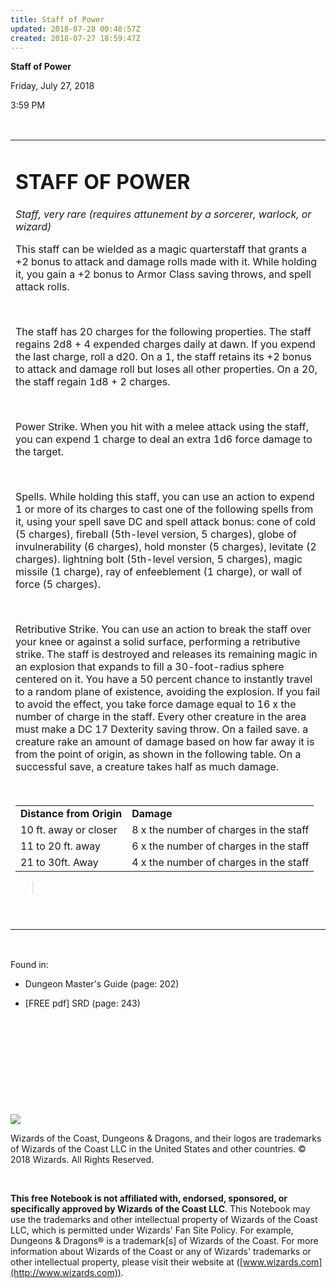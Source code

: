 ```yaml
---
title: Staff of Power
updated: 2018-07-28 00:48:57Z
created: 2018-07-27 18:59:47Z
---
```


**Staff of Power**

Friday, July 27, 2018

3:59 PM

 

<table><tbody><tr class="odd"><td><h1 id="staff-of-power"><strong>STAFF OF POWER</strong></h1><p><em>Staff, very rare (requires attunement by a sorcerer, warlock, or wizard)</em></p><p>This staff can be wielded as a magic quarterstaff that grants a +2 bonus to attack and damage rolls made with it. While holding it, you gain a +2 bonus to Armor Class saving throws, and spell attack rolls.</p><p> </p><p>The staff has 20 charges for the following properties. The staff regains 2d8 + 4 expended charges daily at dawn. If you expend the last charge, roll a d20. On a 1, the staff retains its +2 bonus to attack and damage roll but loses all other properties. On a 20, the staff regain 1d8 + 2 charges.</p><p> </p><p>Power Strike. When you hit with a melee attack using the staff, you can expend 1 charge to deal an extra 1d6 force damage to the target.</p><p> </p><p>Spells. While holding this staff, you can use an action to expend 1 or more of its charges to cast one of the following spells from it, using your spell save DC and spell attack bonus: cone of cold (5 charges), fireball (5th-level version, 5 charges), globe of invulnerability (6 charges), hold monster (5 charges), levitate (2 charges). lightning bolt (5th-level version, 5 charges), magic missile (1 charge), ray of enfeeblement (1 charge), or wall of force (5 charges).</p><p> </p><p>Retributive Strike. You can use an action to break the staff over your knee or against a solid surface, performing a retributive strike. The staff is destroyed and releases its remaining magic in an explosion that expands to fill a 30-foot-radius sphere centered on it. You have a 50 percent chance to instantly travel to a random plane of existence, avoiding the explosion. If you fail to avoid the effect, you take force damage equal to 16 x the number of charge in the staff. Every other creature in the area must make a DC 17 Dexterity saving throw. On a failed save. a creature rake an amount of damage based on how far away it is from the point of origin, as shown in the following table. On a successful save, a creature takes half as much damage.</p><p> </p><table><tbody><tr class="odd"><td><strong>Distance from Origin</strong></td><td><strong>Damage</strong></td></tr><tr class="even"><td>10 ft. away or closer</td><td>8 x the number of charges in the staff</td></tr><tr class="odd"><td>11 to 20 ft. away</td><td>6 x the number of charges in the staff</td></tr><tr class="even"><td>21 to 30ft. Away</td><td>4 x the number of charges in the staff</td></tr></tbody></table><blockquote><p> </p></blockquote><p> </p></td></tr></tbody></table>

 

Found in:

-   Dungeon Master's Guide (page: 202)

-   \[FREE pdf\] SRD (page: 243)

 

 

 

 

 

![](tmp\media\image1.png)

Wizards of the Coast, Dungeons & Dragons, and their logos are trademarks of Wizards of the Coast LLC in the United States and other countries. © 2018 Wizards. All Rights Reserved.

 

**This free Notebook is not affiliated with, endorsed, sponsored, or specifically approved by Wizards of the Coast LLC**. This Notebook may use the trademarks and other intellectual property of Wizards of the Coast LLC, which is permitted under Wizards' Fan Site Policy. For example, Dungeons & Dragons® is a trademark\[s\] of Wizards of the Coast. For more information about Wizards of the Coast or any of Wizards' trademarks or other intellectual property, please visit their website at ([www.wizards.com](http://www.wizards.com)).
